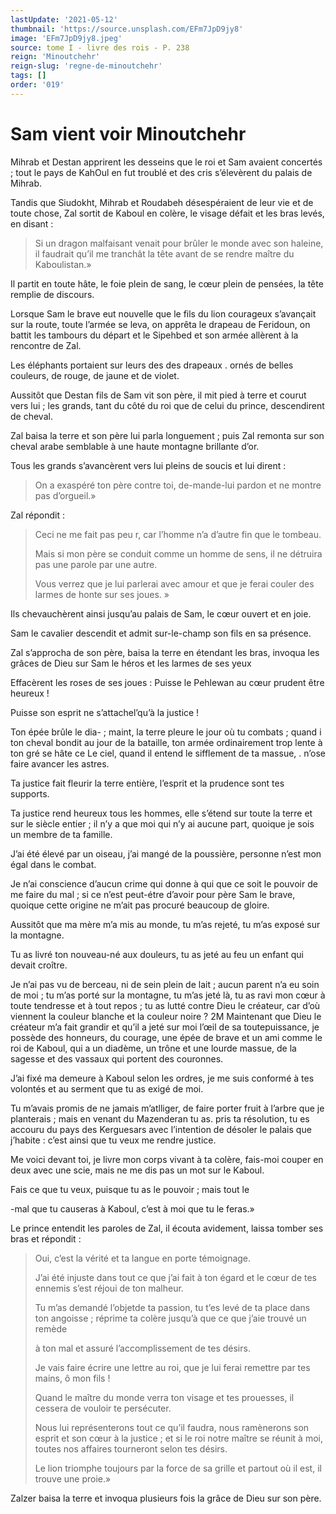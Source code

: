 ```yaml
---
lastUpdate: '2021-05-12'
thumbnail: 'https://source.unsplash.com/EFm7JpD9jy8'
image: 'EFm7JpD9jy8.jpeg'
source: tome I - livre des rois - P. 238
reign: 'Minoutchehr'
reign-slug: 'regne-de-minoutchehr'
tags: []
order: '019'
---
```


# Sam vient voir Minoutchehr

Mihrab et Destan apprirent les desseins que le roi et Sam avaient concertés ; tout le pays de KahOul en fut troublé et des cris s’élevèrent du palais de Mihrab.

Tandis que Siudokht, Mihrab et Roudabeh désespéraient de leur vie et de toute chose, Zal sortit de Kaboul en colère, le visage défait et les bras levés, en disant :

> Si un dragon malfaisant venait pour brûler le monde avec son haleine, il faudrait qu’il me tranchât la tête avant de se rendre maître du Kaboulistan.»

Il partit en toute hâte, le foie plein de sang, le cœur plein de pensées, la tête remplie de discours.

Lorsque Sam le brave eut nouvelle que le fils du lion courageux s’avançait sur la route, toute l’armée se leva, on apprêta le drapeau de Feridoun, on battit les tambours du départ et le Sipehbed et son armée allèrent à la rencontre de Zal.

Les éléphants portaient sur leurs des des drapeaux
. ornés de belles couleurs, de rouge, de jaune et de violet.

Aussitôt que Destan fils de Sam vit son père, il mit pied à terre et courut vers lui ; les grands, tant du côté du roi que de celui du prince, descendirent de cheval.

Zal baisa la terre et son père lui parla longuement ; puis Zal remonta sur son cheval arabe semblable à une haute montagne brillante d’or.

Tous les grands s’avancèrent vers lui pleins de soucis et lui dirent :

> On a exaspéré ton père contre toi, de-mande-lui pardon et ne montre pas d’orgueil.»

Zal répondit :

> Ceci ne me fait pas peu r, car l’homme n’a d’autre fin que le tombeau.
>
> Mais si mon père se conduit comme un homme de sens, il ne détruira pas une parole par une autre.
>
> Vous verrez que je lui parlerai avec amour et que je ferai couler des larmes de honte sur ses joues. »

Ils chevauchèrent ainsi jusqu’au palais de Sam, le cœur ouvert et en joie.

Sam le cavalier descendit et admit sur-le-champ son fils en sa présence.

Zal s’approcha de son père, baisa la terre en étendant les bras, invoqua les grâces de Dieu sur Sam le héros et les larmes de ses yeux

Effacèrent les roses de ses joues : Puisse le Pehlewan au cœur prudent être heureux !

Puisse son esprit ne s’attachel’qu’à la justice !

Ton épée brûle le dia- ; maint, la terre pleure le jour où tu combats ; quand i ton cheval bondit au jour de la bataille, ton armée ordinairement trop lente à ton gré se hâte ce Le ciel, quand il entend le sifflement de ta massue, . n’ose faire avancer les astres.

Ta justice fait fleurir la terre entière, l’esprit et la prudence sont tes supports.

Ta justice rend heureux tous les hommes, elle s’étend sur toute la terre et sur le siècle entier ; il n’y a que moi qui n’y ai aucune part, quoique je sois un membre de ta famille.

J’ai été élevé par un oiseau, j’ai mangé de la poussière, personne n’est mon égal dans le combat.

Je n’ai conscience d’aucun crime qui donne à qui que ce soit le pouvoir de me faire du mal ; si ce n’est peut-étre d’avoir pour père Sam le brave, quoique cette origine ne m’ait pas procuré beaucoup de gloire.

Aussitôt que ma mère m’a mis au monde, tu m’as rejeté, tu m’as exposé sur la montagne.

Tu as livré ton nouveau-né aux douleurs, tu as jeté au feu un enfant qui devait croître.

Je n’ai pas vu de berceau, ni de sein plein de lait ; aucun parent n’a eu soin de moi ; tu m’as porté sur la montagne, tu m’as jeté là, tu as ravi mon cœur à toute tendresse et à tout repos ; tu as lutté contre Dieu le créateur, car d’où viennent la couleur blanche et la couleur noire ? 2M Maintenant que Dieu le créateur m’a fait grandir et qu’il a jeté sur moi l’œil de sa toutepuissance, je possède des honneurs, du courage, une épée de brave et un ami comme le roi de Kaboul, qui a un diadème, un trône et une lourde massue, de la sagesse et des vassaux qui portent des couronnes.

J’ai fixé ma demeure à Kaboul selon les ordres, je me suis conformé à tes volontés et au serment que tu as exigé de moi.

Tu m’avais promis de ne jamais m’atlliger, de faire porter fruit à l’arbre que je planterais ; mais en venant du Mazenderan tu as. pris ta résolution, tu es accouru du pays des Kerguesars avec l’intention de désoler le palais que j’habite : c’est ainsi que tu veux me rendre justice.

Me voici devant toi, je livre mon corps vivant à ta colère, fais-moi couper en deux avec une scie, mais ne me dis pas un mot sur le Kaboul.

Fais ce que tu veux, puisque tu as le pouvoir ; mais tout le

-mal que tu causeras à Kaboul, c’est à moi que tu le feras.»

Le prince entendit les paroles de Zal, il écouta avidement, laissa tomber ses bras et répondit :

> Oui, c’est la vérité et ta langue en porte témoignage.
>
> J’ai été injuste dans tout ce que j’ai fait à ton égard et le cœur de tes ennemis s’est réjoui de ton malheur.
>
> Tu m’as demandé l’objetde ta passion, tu t’es levé de ta place dans ton angoisse ; réprime ta colère jusqu’à que ce que j’aie trouvé un remède
>
> à ton mal et assuré l’accomplissement de tes désirs.
>
> Je vais faire écrire une lettre au roi, que je lui ferai remettre par tes mains, ô mon fils !
>
> Quand le maître du monde verra ton visage et tes prouesses, il cessera de vouloir te persécuter.
>
> Nous lui représenterons tout ce qu’il faudra, nous ramènerons son esprit et son cœur à la justice ; et si le roi notre maître se réunit à moi, toutes nos affaires tourneront selon tes désirs.
>
> Le lion triomphe toujours par la force de sa grille et partout où il est, il trouve une proie.»

Zalzer baisa la terre et invoqua plusieurs fois la grâce de Dieu sur son père.
